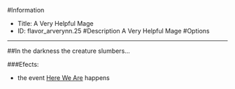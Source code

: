 #Information
 - Title: A Very Helpful Mage
 - ID: flavor_arverynn.25
#Description
A Very Helpful Mage
#Options

___
##In the darkness the creature slumbers…

###Efects:<ul><li>the event [Here We Are](../events/here_we_are.md) happens</li></ul>
